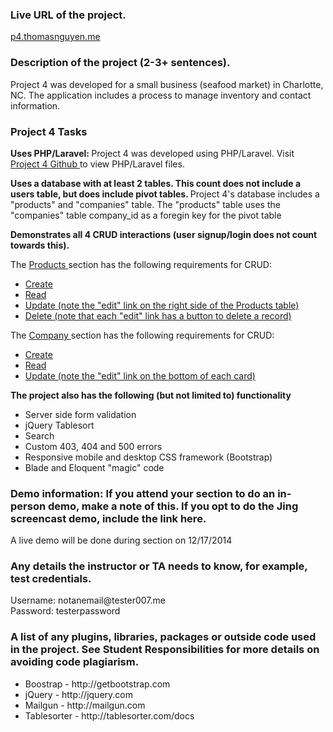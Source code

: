 <h3> Live URL of the project. </h3>
<p> <a href="p4.thomasnguyen.me"> p4.thomasnguyen.me </a> <p>




<h3> Description of the project (2-3+ sentences). </h3>

<p> Project 4 was developed for a small business (seafood market) in Charlotte, NC. The application includes a process to manage inventory and contact information.</p>




<h3> Project 4 Tasks </h3>

<p><b> Uses PHP/Laravel: </b> Project 4 was developed using PHP/Laravel. Visit <a href="https://github.com/thomasnguyen704/p4"> Project 4 Github </a> to view PHP/Laravel files. </p>

<p><b> Uses a database with at least 2 tables. This count does not include a users table, but does include pivot tables. </b> Project 4's database includes a "products" and "companies" table. The "products" table uses the "companies" table company_id as a foregin key for the pivot table </p>

<p><b> Demonstrates all 4 CRUD interactions (user signup/login does not count towards this). </b></p>

<p> The <a href="p4.thomasnguyen.me/product"> Products </a> section has the following requirements for CRUD: </p>
<ul>
	<li> <a href="p4.thomasnguyen.me/product/create"> Create </a></li>
	<li> <a href="p4.thomasnguyen.me/product"> Read </a></li>
	<li> <a href="p4.thomasnguyen.me/product/"> Update (note the "edit" link on the right side of the Products table) </a> </li>
	<li> <a href="p4.thomasnguyen.me/product/edit/1"> Delete (note that each "edit" link has a button to delete a record) </a> </li>
</ul>

<p> The <a href="p4.thomasnguyen.me/company"> Company </a> section has the following requirements for CRUD: </p>
<ul>
	<li><a href="http://p4.thomasnguyen.me/company/create"> Create </a></li>
	<li><a href="http://p4.thomasnguyen.me/company/"> Read </a></li>
	<li><a href="http://p4.thomasnguyen.me/company/"> Update (note the "edit" link on the bottom of each card) </a></li>
</ul>


<p><b> The project also has the following (but not limited to) functionality </b></p>
	<ul>
		<li> Server side form validation </li>
		<li> jQuery Tablesort </li>
		<li> Search </li>
		<li> Custom 403, 404 and 500 errors </li>
		<li> Responsive mobile and desktop CSS framework (Bootstrap) </li>
		<li> Blade and Eloquent "magic" code </li>
	</ul>




<h3> Demo information: If you attend your section to do an in-person demo, make a note of this. If you opt to do the Jing screencast demo, include the link here. </h3>
<p> A live demo will be done during section on 12/17/2014 </p>



<h3> Any details the instructor or TA needs to know, for example, test credentials. </h3>
<p> Username: notanemail@tester007.me <br>
Password: testerpassword </p>



<h3> A list of any plugins, libraries, packages or outside code used in the project. See Student Responsibilities for more details on avoiding code plagiarism. </h3>
<ul>
	<li> Boostrap - http://getbootstrap.com </li>
	<li> jQuery - http://jquery.com </li>
	<li> Mailgun - http://mailgun.com </li>
	<li> Tablesorter - http://tablesorter.com/docs </li>
</ul>


